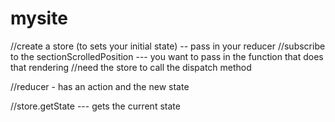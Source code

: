 # mysite

//create a store (to sets your initial state) -- pass in your reducer
//subscribe to the sectionScrolledPosition --- you want to pass in the function that does that rendering
//need the store to call the dispatch method

//reducer - has an action and the new state

//store.getState --- gets the current state
